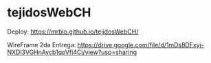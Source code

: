 ﻿# tejidosWebCH
Deploy: https://mrblo.github.io/tejidosWebCH/

WireFrame 2da Entrega: https://drive.google.com/file/d/1mDs8DFxyj-NXDl3VGHnAycb1qpVfi4Ci/view?usp=sharing
